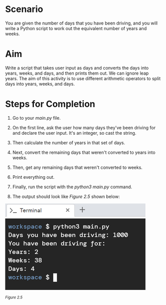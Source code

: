 # Scenario

You are given the number of days that you have been driving, and you will write a Python script to work out the equivalent number of years and weeks.

# Aim

Write a script that takes user input as days and converts the days into years, weeks, and days, and then prints them out. We can ignore leap years. The aim of this activity is to use different arithmetic operators to split days into years, weeks, and days.

# Steps for Completion

1. Go to your _main.py_ file.

2. On the first line, ask the user how many days they've been driving for and declare the user input. It's an integer, so cast the string.

3. Then calculate the number of years in that set of days.

4. Next, convert the remaining days that weren't converted to years into weeks.

5. Then, get any remaining days that weren't converted to weeks.

6. Print everything out.

7. Finally, run the script with the _python3 main.py_ command.

8. The output should look like _Figure 2.5_ shown below:

![PF1e_2-1B-figure-2.5.png](../assets/NSqhwQMgR0KUvwDFFs9J.png)

<sup>_Figure 2.5_</sup>
